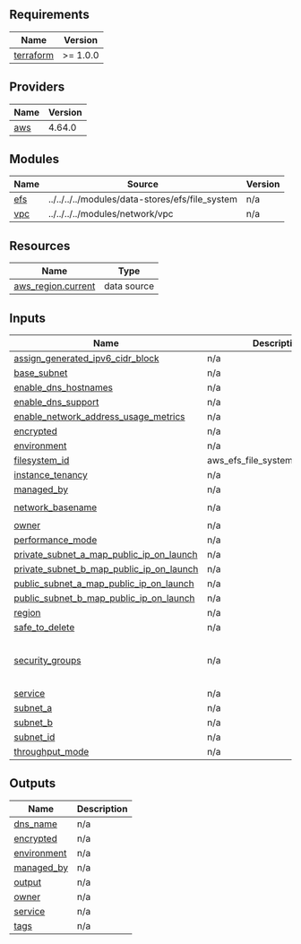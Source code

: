 <!-- BEGIN_TF_DOCS -->
## Requirements

| Name | Version |
|------|---------|
| <a name="requirement_terraform"></a> [terraform](#requirement\_terraform) | >= 1.0.0 |

## Providers

| Name | Version |
|------|---------|
| <a name="provider_aws"></a> [aws](#provider\_aws) | 4.64.0 |

## Modules

| Name | Source | Version |
|------|--------|---------|
| <a name="module_efs"></a> [efs](#module\_efs) | ../../../../modules/data-stores/efs/file_system | n/a |
| <a name="module_vpc"></a> [vpc](#module\_vpc) | ../../../../modules/network/vpc | n/a |

## Resources

| Name | Type |
|------|------|
| [aws_region.current](https://registry.terraform.io/providers/hashicorp/aws/latest/docs/data-sources/region) | data source |

## Inputs

| Name | Description | Type | Default | Required |
|------|-------------|------|---------|:--------:|
| <a name="input_assign_generated_ipv6_cidr_block"></a> [assign\_generated\_ipv6\_cidr\_block](#input\_assign\_generated\_ipv6\_cidr\_block) | n/a | `bool` | `false` | no |
| <a name="input_base_subnet"></a> [base\_subnet](#input\_base\_subnet) | n/a | `string` | `"10.90"` | no |
| <a name="input_enable_dns_hostnames"></a> [enable\_dns\_hostnames](#input\_enable\_dns\_hostnames) | n/a | `bool` | `true` | no |
| <a name="input_enable_dns_support"></a> [enable\_dns\_support](#input\_enable\_dns\_support) | n/a | `bool` | `true` | no |
| <a name="input_enable_network_address_usage_metrics"></a> [enable\_network\_address\_usage\_metrics](#input\_enable\_network\_address\_usage\_metrics) | n/a | `bool` | `false` | no |
| <a name="input_encrypted"></a> [encrypted](#input\_encrypted) | n/a | `bool` | `true` | no |
| <a name="input_environment"></a> [environment](#input\_environment) | n/a | `string` | `"dev"` | no |
| <a name="input_filesystem_id"></a> [filesystem\_id](#input\_filesystem\_id) | aws\_efs\_file\_system.filesystem.id | `string` | `"my-subnet"` | no |
| <a name="input_instance_tenancy"></a> [instance\_tenancy](#input\_instance\_tenancy) | n/a | `string` | `"default"` | no |
| <a name="input_managed_by"></a> [managed\_by](#input\_managed\_by) | n/a | `string` | `"Terraform"` | no |
| <a name="input_network_basename"></a> [network\_basename](#input\_network\_basename) | n/a | `string` | `"terratest-disposable"` | no |
| <a name="input_owner"></a> [owner](#input\_owner) | n/a | `string` | `"Jesse Gersenson"` | no |
| <a name="input_performance_mode"></a> [performance\_mode](#input\_performance\_mode) | n/a | `string` | `"generalPurpose"` | no |
| <a name="input_private_subnet_a_map_public_ip_on_launch"></a> [private\_subnet\_a\_map\_public\_ip\_on\_launch](#input\_private\_subnet\_a\_map\_public\_ip\_on\_launch) | n/a | `bool` | `false` | no |
| <a name="input_private_subnet_b_map_public_ip_on_launch"></a> [private\_subnet\_b\_map\_public\_ip\_on\_launch](#input\_private\_subnet\_b\_map\_public\_ip\_on\_launch) | n/a | `bool` | `false` | no |
| <a name="input_public_subnet_a_map_public_ip_on_launch"></a> [public\_subnet\_a\_map\_public\_ip\_on\_launch](#input\_public\_subnet\_a\_map\_public\_ip\_on\_launch) | n/a | `bool` | `true` | no |
| <a name="input_public_subnet_b_map_public_ip_on_launch"></a> [public\_subnet\_b\_map\_public\_ip\_on\_launch](#input\_public\_subnet\_b\_map\_public\_ip\_on\_launch) | n/a | `bool` | `true` | no |
| <a name="input_region"></a> [region](#input\_region) | n/a | `string` | `"eu-west-2"` | no |
| <a name="input_safe_to_delete"></a> [safe\_to\_delete](#input\_safe\_to\_delete) | n/a | `string` | `"yes"` | no |
| <a name="input_security_groups"></a> [security\_groups](#input\_security\_groups) | n/a | `list(string)` | <pre>[<br>  "security_group1",<br>  "security_group2"<br>]</pre> | no |
| <a name="input_service"></a> [service](#input\_service) | n/a | `string` | `"ws-mxv"` | no |
| <a name="input_subnet_a"></a> [subnet\_a](#input\_subnet\_a) | n/a | `string` | `"mysubnet"` | no |
| <a name="input_subnet_b"></a> [subnet\_b](#input\_subnet\_b) | n/a | `string` | `"my-subnet"` | no |
| <a name="input_subnet_id"></a> [subnet\_id](#input\_subnet\_id) | n/a | `string` | `"my-subnet"` | no |
| <a name="input_throughput_mode"></a> [throughput\_mode](#input\_throughput\_mode) | n/a | `string` | `"bursting"` | no |

## Outputs

| Name | Description |
|------|-------------|
| <a name="output_dns_name"></a> [dns\_name](#output\_dns\_name) | n/a |
| <a name="output_encrypted"></a> [encrypted](#output\_encrypted) | n/a |
| <a name="output_environment"></a> [environment](#output\_environment) | n/a |
| <a name="output_managed_by"></a> [managed\_by](#output\_managed\_by) | n/a |
| <a name="output_output"></a> [output](#output\_output) | n/a |
| <a name="output_owner"></a> [owner](#output\_owner) | n/a |
| <a name="output_service"></a> [service](#output\_service) | n/a |
| <a name="output_tags"></a> [tags](#output\_tags) | n/a |
<!-- END_TF_DOCS -->